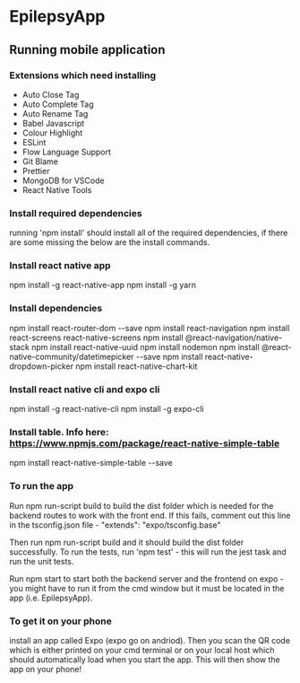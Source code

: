 # EpilepsyApp

## Running mobile application
### Extensions which need installing
- Auto Close Tag
- Auto Complete Tag
- Auto Rename Tag
- Babel Javascript
- Colour Highlight
- ESLint
- Flow Language Support
- Git Blame
- Prettier
- MongoDB for VSCode
- React Native Tools

### Install required dependencies
running 'npm install' should install all of the required dependencies, if there are some missing the below are the install commands.  

### Install react native app
npm install -g react-native-app
npm install -g yarn

### Install dependencies
npm install react-router-dom --save
npm install react-navigation
npm install react-screens react-native-screens
npm install @react-navigation/native-stack
npm install react-native-uuid
npm install nodemon
npm install @react-native-community/datetimepicker --save
npm install react-native-dropdown-picker
npm install react-native-chart-kit

### Install react native cli and expo cli
npm install -g react-native-cli
npm install -g expo-cli

### Install table. Info here: https://www.npmjs.com/package/react-native-simple-table
npm install react-native-simple-table --save

### To run the app
Run npm run-script build to build the dist folder which is needed for the backend routes to work with the front end. If this fails, comment out this line in the tsconfig.json file -   "extends": "expo/tsconfig.base"

Then run npm run-script build and it should build the dist folder successfully. To run the tests, run 'npm test' - this will run the jest task and run the unit tests.

Run npm start to start both the backend server and the frontend on expo - you might have to run it from the cmd window but it must be located in the app (i.e. EpilepsyApp).

### To get it on your phone
install an app called Expo (expo go on andriod). Then you scan the QR code which is either printed on your cmd terminal or on your local host which should automatically load when you start the app. This will then show the app on your phone!
